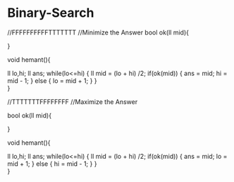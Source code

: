 # Binary-Search

//FFFFFFFFFFTTTTTTT
 //Minimize the Answer
bool ok(ll mid){

}

void hemant(){

   ll lo,hi;
   ll ans;
   while(lo<=hi)
   {
     ll mid = (lo + hi) /2;
     if(ok(mid))
     {
          ans = mid;
          hi = mid - 1;
     }
     else
     {
          lo = mid + 1;
     }
   }  
} 


 //TTTTTTTFFFFFFFF
 //Maximize the Answer 
 
bool ok(ll mid){

}

void hemant(){

   ll lo,hi;
   ll ans;
   while(lo<=hi)
   {
     ll mid = (lo + hi) /2;
     if(ok(mid))
     {
          ans = mid;
          lo = mid + 1;
     }
     else
     {
          hi = mid - 1;
     }
   }  
}

